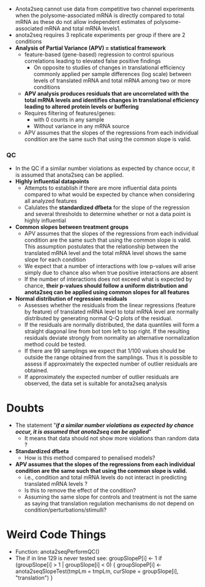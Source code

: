 * Anota2seq cannot use data from competitive two channel experiments when the polysome-associated mRNA is directly compared to total mRNA as these do not allow independent estimates of polysome-associated mRNA and total mRNA levels1.
* anota2seq requires 3 replicate experiments per group if there are 2 conditions
*  **Analysis of Partial Variance (APV) = statistical framework**
	* feature-based (gene-based) regression to control spurious correlations leading to elevated false positive findings
		* On opposite to studies of changes in translational efficiency commonly applied per sample differences (log scale) between levels of translated mRNA and total mRNA among two or more conditions
	* **APV analysis produces residuals that are uncorrelated with the total mRNA levels and identifies changes in translational efficiency leading to altered protein levels or buffering**
	* Requires filtering of features/genes: 
		* with 0 counts in any sample
		* Without variance in any mRNA source
	* APV assumes that the slopes of the regressions from each individual condition are the same such that using the common slope is valid.
### QC
* In the QC if a similar number violations as expected by chance occur, it is assumed that anota2seq can be applied.
* **Highly influential datapoints**
	* Attempts to establish if there are more influential data points compared to what would be expected by chance when considering all analyzed features
	* Calulates the **standardized dfbeta** for the slope of the regression and several thresholds to determine whether or not a data point is highly influential
* **Common slopes between treatment groups**
	* APV assumes that the slopes of the regressions from each individual condition are the same such that using the common slope is valid. This assumption postulates that the relationship between the translated mRNA level and the total mRNA level shows the same slope for each condition
	* We expect that a number of interactions with low p-values will arise simply due to chance also when true positive interactions are absent
	* If the number of interactions does not exceed what is expected by chance, **their p-values should follow a uniform distribution and anota2seq can be applied using common slopes for all features**
* **Normal distribution of regression residuals**
	* Assesses whether the residuals from the linear regressions (feature by feature) of translated mRNA level to total mRNA level are normally distributed by generating normal Q-Q plots of the residual.
	* If the residuals are normally distributed, the data quantiles will form a straight diagonal line from bot tom left to top right. If the resulting residuals deviate strongly from normality an alternative normalization method could be tested.
	* If there are 99 samplings we expect that 1/100 values should be outside the range obtained from the samplings. Thus it is possible to assess if approximately the expected number of outlier residuals are obtained.
	* If approximately the expected number of outlier residuals are observed, the data set is suitable for anota2seq analysis
# Doubts
* The statement "***if a similar number violations as expected by chance occur, it is assumed that anota2seq can be applied***" 
	* It means that data should not show more violations than random data ?
* **Standardized dfbeta**
	* How is this method compared to penalised models?
* **APV assumes that the slopes of the regressions from each individual condition are the same such that using the common slope is valid.**
	* i.e., condition and total mRNA levels do not interact in predicting translated mRNA levels ?
	* Is this to remove the effect of the condition?
	* Assuming the same slope for controls and treatment is not the same as saying that translation regulation mechanisms do not depend on condition/perturbations/stimulli?

# Weird Code Things
* Function: anota2seqPerformQC()
* The if in line 129 is never tested see:
    groupSlopeP[i] <- 1
    if (groupSlope[i] > 1 | groupSlope[i] < 0) {
      groupSlopeP[i] <- anota2seqSlopeTest(tmpLm = tmpLm, 
        curSlope = groupSlope[i], "translation")
    }
